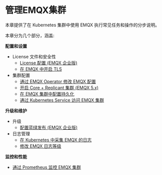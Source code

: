 # 管理EMQX集群

本章提供了在 Kubernetes 集群中使用 EMQX 执行常见任务和操作的分步说明。

本章分为几个部分，涵盖:

**配置和设置**

- License 文件和安全性
  - [License 配置 (EMQX 企业版)](./configure-emqx-license.md)
  - [在 EMQX 中开启 TLS](./configure-emqx-tls.md)
- 集群配置
  - [通过 EMQX Operator 修改 EMQX 配置](./configure-emqx-bootstrapConfig.md)
  - [开启 Core + Replicant 集群 (EMQX 5.x)](./configure-emqx-core-replicant.md)
  - [在 EMQX 集群中配置持久化](./configure-emqx-persistence.md)
  - [通过 Kubernetes Service 访问 EMQX 集群](./configure-emqx-service.md)

**升级和维护**

- 升级
  - [配置蓝绿发布 (EMQX 企业版)](./configure-emqx-blueGreenUpdate.md)
- 日志管理
  - [在 Kubernetes 中采集 EMQX 的日志](./configure-emqx-log-collection.md)
  - [修改 EMQX 日志等级](./configure-emqx-log-level.md)

**监控和性能**

- [通过 Prometheus 监控 EMQX 集群](./configure-emqx-prometheus.md)

